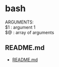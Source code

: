 # bash  
  
ARGUMENTS:  
$1 : argument 1  
$@ : array of arguments  

## README.md  
*	[README.md](./README.md)  

